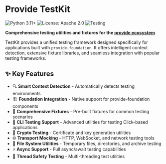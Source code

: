 # Provide TestKit

![Python 3.11+](https://img.shields.io/badge/python-3.11+-blue.svg)
![License: Apache 2.0](https://img.shields.io/badge/license-Apache%202.0-blue.svg)
![Testing](https://img.shields.io/badge/testing-pytest-green.svg)

**Comprehensive testing utilities and fixtures for the [provide ecosystem](https://github.com/provide-io)**

TestKit provides a unified testing framework designed specifically for applications built with `provide-foundation`. It offers intelligent context detection, extensive fixture libraries, and seamless integration with popular testing frameworks.

## ✨ Key Features

- 🔍 **Smart Context Detection** - Automatically detects testing environments
- 🏗️ **Foundation Integration** - Native support for provide-foundation components
- 🧪 **Comprehensive Fixtures** - Pre-built fixtures for common testing scenarios
- 🚀 **CLI Testing Support** - Advanced utilities for testing Click-based applications
- 🔐 **Crypto Testing** - Certificate and key generation utilities
- 🌐 **Transport Mocking** - HTTP, WebSocket, and network testing tools
- 📁 **File System Utilities** - Temporary files, directories, and archive testing
- ⚡ **Async Support** - Full async/await testing capabilities
- 🧵 **Thread Safety Testing** - Multi-threading test utilities
